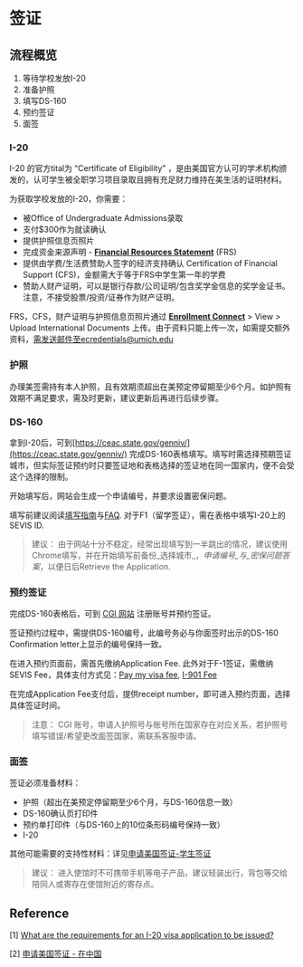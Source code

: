 # 签证

## 流程概览

1. 等待学校发放I-20
2. 准备护照
3. 填写DS-160
4. 预约签证
5. 面签

### I-20

I-20 的官方tital为 “Certificate of Eligibility” ，是由美国官方认可的学术机构颁发的，认可学生被全职学习项目录取且拥有充足财力维持在美生活的证明材料。

为获取学校发放的I-20，你需要：

* 被Office of Undergraduate Admissions录取
* 支付$300作为就读确认
* 提供护照信息页照片
* 完成资金来源声明 - [**Financial Resources Statement**](https://admissions.umich.edu/frs) \(FRS\)
* 提供由学费/生活费赞助人签字的经济支持确认 Certification of Financial Support \(CFS\)，金额需大于等于FRS中学生第一年的学费
* 赞助人财产证明，可以是银行存款/公司证明/包含奖学金信息的奖学金证书。注意，不接受股票/投资/证券作为财产证明。

FRS，CFS，财产证明与护照信息页照片通过 [**Enrollment Connect**](https://enrollmentconnect.umich.edu/portal/appstatus) &gt; View &gt; Upload International Documents 上传。由于资料只能上传一次，如需提交额外资料，需发送邮件至ecredentials@umich.edu

### 护照

办理美签需持有本人护照，且有效期须超出在美预定停留期至少6个月。如护照有效期不满足要求，需及时更新，建议更新后再进行后续步骤。

### DS-160

拿到I-20后，可到[https://ceac.state.gov/genniv/](https://ceac.state.gov/genniv/) 完成DS-160表格填写。填写时需选择预期签证城市，但实际签证预约时只要签证地和表格选择的签证地在同一国家内，便不会受这个选择的限制。

开始填写后，网站会生成一个申请编号，并要求设置密保问题。

填写前建议阅读[填写指南](https://ceac.state.gov/GenNIV/Common/Instructions.aspx)与[FAQ](https://travel.state.gov/content/travel/en/us-visas/visa-information-resources/forms/ds-160-online-nonimmigrant-visa-application/ds-160-faqs.html). 对于F1（留学签证），需在表格中填写I-20上的SEVIS ID.

> 建议： 由于网站十分不稳定，经常出现填写到一半跳出的情况，建议使用Chrome填写，并在开始填写前备份_选择城市_，_申请编号_与_密保问题答案_，以便日后Retrieve the Application.

### 预约签证

完成DS-160表格后，可到 [CGI 网站](https://cgifederal.secure.force.com/) 注册账号并预约签证。

签证预约过程中，需提供DS-160编号，此编号务必与你面签时出示的DS-160 Confirmation letter上显示的编号保持一致。

在进入预约页面前，需首先缴纳Application Fee. 此外对于F-1签证，需缴纳SEVIS Fee，具体支付方式见：[Pay my visa fee](https://www.ustraveldocs.com/cn/cn-niv-paymentinfo.asp), [I-901 Fee](https://www.fmjfee.com/i901fee/index.html)

在完成Application Fee支付后，提供receipt number，即可进入预约页面，选择具体签证时间。

> 注意： CGI 账号，申请人护照号与账号所在国家存在对应关系，若护照号填写错误/希望更改面签国家，需联系客服申请。

### 面签

签证必须准备材料：

* 护照（超出在美预定停留期至少6个月，与DS-160信息一致）
* DS-160确认页打印件
* 预约单打印件（与DS-160上的10位条形码编号保持一致）
* I-20

其他可能需要的支持性材料：详见[申请美国签证-学生签证](https://www.ustraveldocs.com/cn_zh/cn-niv-typefandm.asp)

> 建议： 进入使馆时不可携带手机等电子产品，建议轻装出行，背包等交给陪同人或寄存在使馆附近的寄存点。

## Reference

\[1\] [What are the requirements for an I-20 visa application to be issued?](https://umich.custhelp.com/app/answers/detail/a_id/1060/~/requirements-before-i-20-can-be-issued)

\[2\] [申请美国签证 - 在中国](https://www.ustraveldocs.com/cn_zh/index.html?firstTime=No)


